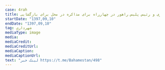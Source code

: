 ```yaml
---
case: 4rah
title: حضور معاون حمل و نقل ترافیک شهرداری و رئیس پلیس راهور در چهارراه برای مذاکره در محل برای بازگشایی
startDate: "1397,09,10"
endDate: "1397,09,10"
tag: شهرداری
mediaType: image
media:  
mediaCredit:  
mediaCreditUrl:  
mediaCaption:  
mediaCaptionUrl:  
text: "لینک خبر https://t.me/Bahamestan/498"
---
```

